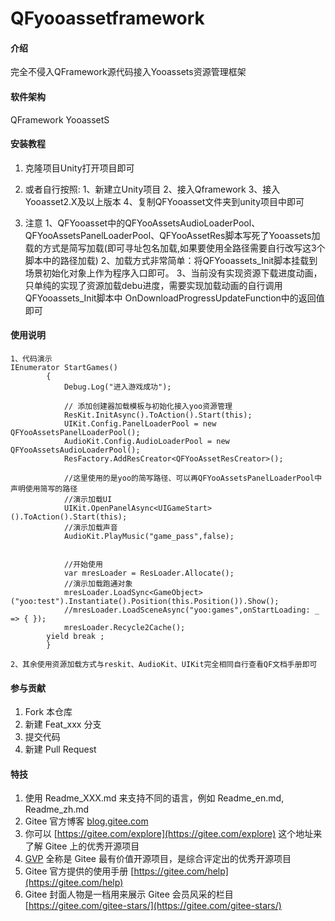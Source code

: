 # QFyooassetframework

#### 介绍
完全不侵入QFramework源代码接入Yooassets资源管理框架

#### 软件架构
QFramework
YooassetS


#### 安装教程

1.  克隆项目Unity打开项目即可

2.  或者自行按照:
    1、新建立Unity项目
    2、接入Qframework
    3、接入Yooasset2.X及以上版本
    4、复制QFYooasset文件夹到unity项目中即可

3.  注意
    1、QFYooasset中的QFYooAssetsAudioLoaderPool、QFYooAssetsPanelLoaderPool、QFYooAssetRes脚本写死了Yooassets加载的方式是简写加载(即可寻址包名加载,如果要使用全路径需要自行改写这3个脚本中的路径加载)
    2、加载方式非常简单：将QFYooassets_Init脚本挂载到场景初始化对象上作为程序入口即可。
    3、当前没有实现资源下载进度动画，只单纯的实现了资源加载debu进度，需要实现加载动画的自行调用QFYooassets_Init脚本中 OnDownloadProgressUpdateFunction中的返回值即可

#### 使用说明
    1、代码演示
    IEnumerator StartGames()
            {
                Debug.Log("进入游戏成功");

                // 添加创建器加载模板与初始化接入yoo资源管理
                ResKit.InitAsync().ToAction().Start(this);
                UIKit.Config.PanelLoaderPool = new QFYooAssetsPanelLoaderPool();
                AudioKit.Config.AudioLoaderPool = new QFYooAssetsAudioLoaderPool();
                ResFactory.AddResCreator<QFYooAssetResCreator>();
                
                //这里使用的是yoo的简写路径、可以再QFYooAssetsPanelLoaderPool中声明使用简写的路径
                //演示加载UI
                UIKit.OpenPanelAsync<UIGameStart>().ToAction().Start(this);
                //演示加载声音
                AudioKit.PlayMusic("game_pass",false);
                
                        
                //开始使用
                var mresLoader = ResLoader.Allocate();
                //演示加载跑通对象
                mresLoader.LoadSync<GameObject>("yoo:test").Instantiate().Position(this.Position()).Show();
                //mresLoader.LoadSceneAsync("yoo:games",onStartLoading: _ => { });
                mresLoader.Recycle2Cache();
            yield break ;
            }
        
    2、其余使用资源加载方式与reskit、AudioKit、UIKit完全相同自行查看QF文档手册即可

#### 参与贡献

1.  Fork 本仓库
2.  新建 Feat_xxx 分支
3.  提交代码
4.  新建 Pull Request


#### 特技

1.  使用 Readme\_XXX.md 来支持不同的语言，例如 Readme\_en.md, Readme\_zh.md
2.  Gitee 官方博客 [blog.gitee.com](https://blog.gitee.com)
3.  你可以 [https://gitee.com/explore](https://gitee.com/explore) 这个地址来了解 Gitee 上的优秀开源项目
4.  [GVP](https://gitee.com/gvp) 全称是 Gitee 最有价值开源项目，是综合评定出的优秀开源项目
5.  Gitee 官方提供的使用手册 [https://gitee.com/help](https://gitee.com/help)
6.  Gitee 封面人物是一档用来展示 Gitee 会员风采的栏目 [https://gitee.com/gitee-stars/](https://gitee.com/gitee-stars/)
